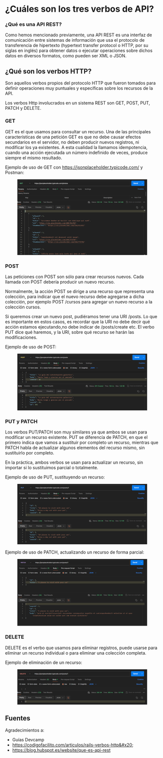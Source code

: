 # ¿Cuáles son los tres verbos de API?

### ¿Qué es una API REST?

Como hemos mencionado previamente, una API REST es una interfaz de comunicación entre sistemas de información que usa el protocolo de transferencia de hipertexto (hypertext transfer protocol o HTTP, por su siglas en inglés) para obtener datos o ejecutar operaciones sobre dichos datos en diversos formatos, como pueden ser XML o JSON.

## ¿Qué son los verbos HTTP?

Son aquellos verbos propios del protocolo HTTP que fueron tomados para definir operaciones muy puntuales y específicas sobre los recursos de la API.

Los verbos Http involucrados en un sistema REST son GET, POST, PUT, PATCH y DELETE.

### GET

GET es el que usamos para consultar un recurso. Una de las principales características de una petición GET es que no debe causar efectos secundarios en el servidor, no deben producir nuevos registros, ni modificar los ya existentes. A esta cualidad la llamamos idempotencia, cuando una acción ejecutada un número indefinido de veces, produce siempre el mismo resultado.

Ejemplo de uso de GET con https://jsonplaceholder.typicode.com/ y Postman:

<figure><img src=".gitbook/assets/image (20).png" alt=""><figcaption></figcaption></figure>

### POST

Las peticiones con POST son sólo para crear recursos nuevos. Cada llamada con POST debería producir un nuevo recurso.

Normalmente, la acción POST se dirige a una recurso que representa una colección, para indicar que el nuevo recurso debe agregarse a dicha colección, por ejemplo POST /cursos para agregar un nuevo recurso a la colección cursos.

Si queremos crear un nuevo post, pudiéramos tener una URI /posts. Lo que es importante en estos casos, es recordar que la URI no debe decir qué acción estamos ejecutando,no debe indicar de /posts/create etc. El verbo PUT dice qué haremos, y la URI, sobre qué recurso se harán las modificaciones.

Ejemplo de uso de POST:

<figure><img src=".gitbook/assets/image (21).png" alt=""><figcaption></figcaption></figure>

### PUT y PATCH

Los verbos PUT/PATCH son muy similares ya que ambos se usan para modificar un recurso existente. PUT se diferencía de PATCH, en que el primero indica que vamos a sustituir por completo un recurso, mientras que PATCH habla de actualizar algunos elementos del recurso mismo, sin sustituirlo por completo.

En la práctica, ambos verbos se usan para actualizar un recurso, sin importar si lo sustituimos parcial o totalmente.

Ejemplo de uso de PUT, sustituyendo un recurso:

<figure><img src=".gitbook/assets/image (22).png" alt=""><figcaption></figcaption></figure>

Ejemplo de uso de PATCH, actualizando un recurso de forma parcial:

<figure><img src=".gitbook/assets/image (23).png" alt=""><figcaption></figcaption></figure>

### DELETE

DELETE es el verbo que usamos para eliminar registros, puede usarse para eliminar un recurso individual o para eliminar una colección completa.

Ejemplo de eliminación de un recurso:

<figure><img src=".gitbook/assets/image (24).png" alt=""><figcaption></figcaption></figure>

## Fuentes

Agradecimientos a:

* Guías Devcamp
* https://codigofacilito.com/articulos/rails-verbos-http&#x20;
* https://blog.hubspot.es/website/que-es-api-rest

